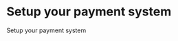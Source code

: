 <!--
  layout: documentation-with-menu
  title: Setup your payment system
  -->

Setup your payment system
=========================

Setup your payment system